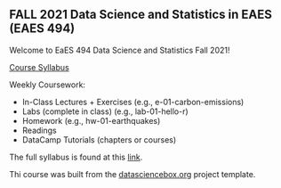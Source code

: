 ## FALL 2021 Data Science and Statistics in EAES (EAES 494)

Welcome to EaES 494 Data Science and Statistics Fall 2021!

[Course Syllabus](https://docs.google.com/document/d/1UtP3HpjSs935YHuyEgRqWUXNGiSxyhiv-yqG8ZhM-dE/edit)

Weekly Coursework:

-   In-Class Lectures + Exercises (e.g., e-01-carbon-emissions)
-   Labs (complete in class) (e.g., lab-01-hello-r)
-   Homework (e.g., hw-01-earthquakes)
-   Readings
-   DataCamp Tutorials (chapters or courses)

The full syllabus is found at this [link](EAES%20494%20Syllabus.pdf).

Thi course was built from the [datasciencebox.org](https://datasciencebox.org/) project template.
